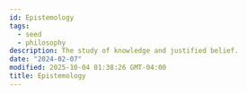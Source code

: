 ```yaml
---
id: Epistemology
tags:
  - seed
  - philosophy
description: The study of knowledge and justified belief.
date: "2024-02-07"
modified: 2025-10-04 01:38:26 GMT-04:00
title: Epistemology
---
```

